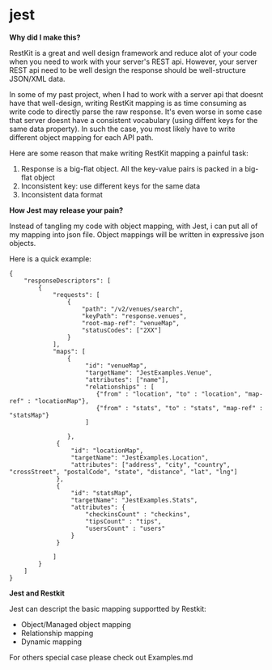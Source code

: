 jest
====

**Why did I make this?**

RestKit is a great and well design framework and reduce alot of your code when you need to work with your server's REST api. However, your server REST api need to be well design the response should be well-structure JSON/XML data.

In some of my past project, when I had to work with a server api that doesnt have that well-design, writing RestKit mapping is as time consuming as write code to directly parse the raw response. It's even worse in some case that server doesnt have a consistent vocabulary (using diffent keys for the same data property). In such the case, you most likely have to write different object mapping for each API path.

Here are some reason that make writing RestKit mapping a painful task:

1. Response is a big-flat object. All the key-value pairs is packed in a big-flat object
2. Inconsistent key: use different keys for the same data
3. Inconsistent data format


**How Jest may release your pain?**

Instead of tangling my code with object mapping, with Jest, i can put all of my mapping into json file. Object mappings will be written in expressive json objects.

Here is a quick example: 

```
{
    "responseDescriptors": [
        {
            "requests": [
                {
                    "path": "/v2/venues/search",
                    "keyPath": "response.venues",
                    "root-map-ref": "venueMap",
                    "statusCodes": ["2XX"]
                }
            ],
            "maps": [
                {	
                     "id": "venueMap",
                     "targetName": "JestExamples.Venue",
                     "attributes": ["name"],
                     "relationships" : [
                        {"from" : "location", "to" : "location", "map-ref" : "locationMap"},
                        {"from" : "stats", "to" : "stats", "map-ref" : "statsMap"}
                     ]
					
                },
             {
                 "id": "locationMap",
                 "targetName": "JestExamples.Location",
                 "attributes": ["address", "city", "country", "crossStreet", "postalCode", "state", "distance", "lat", "lng"]
             },
             {
                 "id": "statsMap",
                 "targetName": "JestExamples.Stats",
                 "attributes": {
                     "checkinsCount" : "checkins",
                     "tipsCount" : "tips",
                     "usersCount" : "users"
                 }
             }
                     
            ]
        }
    ]
}
```

**Jest and Restkit**

Jest can descript the basic mapping supportted by Restkit:
- Object/Managed object mapping
- Relationship mapping
- Dynamic mapping

For others special case please check out Examples.md



